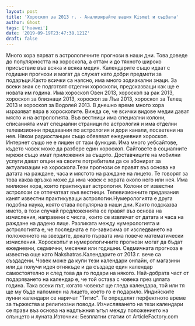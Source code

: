 ```yaml
---
layout: post
title: 'Хороскоп за 2013 г. - Анализирайте вашия Kismet и съдбата'
author: Ghost
tags: ['huawei']
date: '2019-09-19T23:47:38.121Z'
draft: false
---
```


Много хора вярват в астрологичните прогнози в наши дни. Това доведе до популярността на хороскопа, а оттам и до тяхното широко присъствие във всяка и всяка медия. Календарите също идват с годишни прогнози и могат да служат като добри предмети за подаръци.Както всички са наясно, има много зодиакални знаци. За всеки знак се подготвят отделни хороскопи, предсказващи как ще е новата им година. Има хороскоп Овен 2013, хороскоп за рак 2013, хороскоп за близнаци 2013, хороскоп за Лъв 2013, хороскоп за Телец 2013 и хороскоп за Водолей 2013. В днешно време много хора изразяват вяра в хороскопите. Вижда се, че всички видове медии дават място и на астрологията. Във вестници има специални колони, списанията имат специални страници по астрология и има отделни телевизионни предавания по астрология и дори канали, посветени на нея. Някои радиостанции също обявяват ежедневния хороскоп. Интернет също не е лишен от тази функция. Има много уебсайтове, където човек може да разбере един хороскоп. Сайтовете в социалните мрежи също имат приложения за същото. Доставчиците на мобилни услуги дават опции на своите потребители да се абонират за актуализации на хороскопа.Тези прогнози се правят въз основа на датата на раждане, часа и мястото на раждане на лицето. Те говорят за това каква връзка може да има човек с хората около него или нея. Има милиони хора, които практикуват астрология. Колони от известни астролози се отпечатват във вестници. Телевизионните предавания канят известни практикуващи астрологии.Нумерологията е друга подобна наука, която става популярна в наши дни. Както подсказва името, в този случай предложенията се правят въз основа на изчисления, направени с числа, които се извличат от датата и часа на раждане на дадено лице. Разликата между нумерологията и астрологията е, че последната е по-зависима от изследването на положението на звездите, докато първата има повече математически изчисления. Хороскопът и нумерологичните прогнози могат да бъдат ежедневни, седмични, месечни или годишни. Седмичната прогноза е известна още като Nakshatras.Календарите от 2013 г. вече са създадени. Човек може да купи тези календари онлайн, от магазини или да получи идея отнякъде и да създаде един календар самостоятелно и след това да го подари на някого. Най-добрата част от подаряването на календар е, че той остава с човека през цялата година. Така всеки път, когато човекът ще гледа календара, той или тя ще му бъде напомнен на лицето, което го е подарило. Индийските лунни календари се наричат ​​"Титис". Те определят перфектното време за тържества и религиозни поводи. Изчисляването на тези календари се прави въз основа на надлъжния ъгъл между положението на слънцето и луната.Източник: Безплатни статии от ArticleFactory.com
